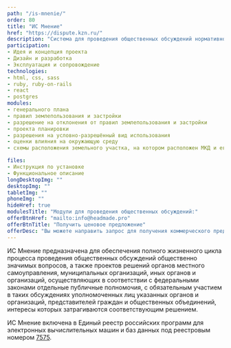 ```yaml
---
path: "/is-mnenie/"
order: 80
title: "ИС Мнение"
href: "https://dispute.kzn.ru/"
description: "Система для проведения общественных обсуждений нормативно-правовых актов"
participation:
- Идея и концепция проекта
- Дизайн и разработка
- Эксплуатация и сопровождение
technologies:
- html, css, sass
- ruby, ruby-on-rails
- react
- postgres
modules:
- генерального плана
- правил землепользования и застройки
- разрешение на отклонения от правил землепользования и застройки
- проекта планировки
- разрешения на условно-разрешённый вид использования
- оценки влияния на окружающую среду
- схемы расположения земельного участка, на котором расположен МКД и его объекты

files:
- Инструкция по установке
- Функциональное описание
longDesktopImg: ""
desktopImg: ""
tabletImg: ""
phoneImg: ""
hideHref: true
modulesTitle: "Модули для проведения общественных обсуждений:"
offerBtnHref: "mailto:info@headmade.pro"
offerBtnTitle: "Получить ценовое предложение"
offerDesc: "Вы можете направить запрос для получения коммерческого предложения."
---
```


ИС Мнение предназначена для обеспечения полного жизненного цикла процесса проведения общественных обсуждений общественно значимых вопросов, а также проектов решений органов местного самоуправления, муниципальных организаций, иных органов и организаций, осуществляющих в соответствии с федеральными законами отдельные публичные полномочия, с обязательным участием в таких обсуждениях уполномоченных лиц указанных органов и организаций, представителей граждан и общественных объединений, интересы которых затрагиваются соответствующим решением.

ИС Мнение включена в Единый реестр российских программ для электронных вычислительных машин и баз данных под реестровым номером [7575](https://reestr.digital.gov.ru/reestr/308925).
